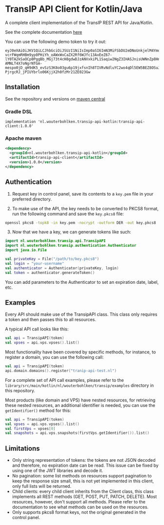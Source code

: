 # TransIP API Client for Kotlin/Java
A complete client implementation of the TransIP REST API for Java/Kotlin.

See the complete documentation [here](https://api.transip.nl/rest/docs.html)

You can use the following demo token to try it out:
```
eyJ0eXAiOiJKV1QiLCJhbGciOiJSUzI1NiIsImp0aSI6ImN3MiFSbDU2eDNoUnkjelM4YmdOIn0.eyJpc3MiOiJhcGkudHJhbnNpcC5ubCIsImF1ZCI6ImFwaS50cmFuc2lwLm5sIiwianRpIjoiY3cyIVJsNTZ4M2hSeSN6UzhiZ04iLCJpYXQiOjE1ODIyMDE1NTAsIm5iZiI6MTU4MjIwMTU1MCwiZXhwIjoyMTE4NzQ1NTUwLCJjaWQiOiI2MDQ0OSIsInJvIjpmYWxzZSwiZ2siOmZhbHNlLCJrdiI6dHJ1ZX0.fYBWV4O5WPXxGuWG-vcrFWqmRHBm9yp0PHiYh_oAWxWxCaZX2Rf6WJfc13AxEeZ67-lY0TA2kSaOCp0PggBb_MGj73t4cH8gdwDJzANVxkiPL1Saqiw2NgZ3IHASJnisUWNnZp8HnrhLLe5ficvb1D9WOUOItmFC2ZgfGObNhlL2y-AMNLT4X7oNgrNTGm-mespo0jD_qH9dK5_evSzS3K8o03gu6p19jxfsnIh8TIVRvNdluYC2wo4qDl5EW5BEZ8OSuJ121ncOT1oRpzXB0cVZ9e5_UVAEr9X3f26_Eomg52-PjrgcRJ_jPIUYbrlo06KjjX2h0fzMr21ZE023Gw
```

## Installation

See the repository and versions on [maven central](https://search.maven.org/artifact/nl.wouterbohlken.transip-api-kotlin/transip-api-client)

### Gradle DSL
```
implementation 'nl.wouterbohlken.transip-api-kotlin:transip-api-client:1.0.0'
```

### Apache maven
```xml
<dependency>
  <groupId>nl.wouterbohlken.transip-api-kotlin</groupId>
  <artifactId>transip-api-client</artifactId>
  <version>1.0.0</version>
</dependency>
```

## Authentication

1.  Request key in control panel, save its contents to a `key.pem` file in your preferred directory.

2.  To make use of the API, the key needs to be converted to PKCS8 format, run the following command and save the `key.pkcs8` file:

```bash
openssl pkcs8 -topk8 -in key.pem -nocrypt -outform DER -out key.pkcs8
```

3.  Now that we have a key, we can generate tokens like such:

```kotlin
import nl.wouterbohlken.transip.api.TransipAPI
import nl.wouterbohlken.transip.authentication.Authenticator
import java.io.File

val privateKey = File("/path/to/key.pkcs8")
val login = "your-username"
val authenticator = Authenticator(privateKey, login)
val token = authenticator.generateToken()
```

You can add parameters to the Authenticator to set an expiration date, label, etc.


## Examples

Every API should make use of the TransipAPI class. This class only requires a token and then passes this to all resources.

A typical API call looks like this:

```kotlin
val api = TransipAPI(token)
val vpses = api.vps.vpses().list()
```

Most functionality have been covered by specific methods, for instance, to register a domain, you can use the following call:

```kotlin
val api = TransipAPI(token)
api.domain.domains().register("tranip-api-test.nl")
```

For a complete set of API call examples, please refer to the `library/src/main/kotlin/nl/wouterbohlken/transip/examples` directory in this repository.

Most products (like domain and VPS) have nested resources, for retrieving these nested resources, an additional identifier is needed, you can use the `getIdentifier()` method for this:

```kotlin
val api = TransipAPI(token)
val vpses = api.vps.vpses().list()
val firstVps = vpses[0]
val snapshots = api.vps.snapshots(firstVps.getIdentifier()).list()
```


## Limitations

-  Only string representation of tokens: the tokens are not JSON decoded and therefore, no expiration date can be read. This issue can be fixed by using one of the JWT libraries and decode it.
-  No pagination: some list methods on resources support pagination to keep the response size small, this is not yet implemented in this client, only full lists will be returned.
-  Child clients: every child client inherits from the Client class, this class implements all REST methods (GET, POST, PUT, PATCH, DELETE). Most resources, however, don't support all methods. Please refer to the documentation to see what methods can be used on the resources.
-  Only supports pkcs8 format keys, not the original generated in the control panel.